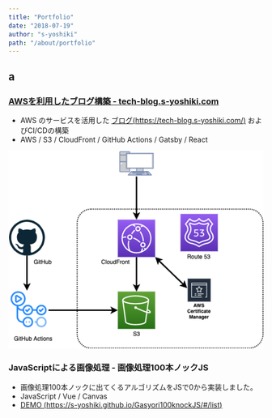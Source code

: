 ```yaml
---
title: "Portfolio"
date: "2018-07-19"
author: "s-yoshiki"
path: "/about/portfolio"
---
```


## a

### [AWSを利用したブログ構築 - tech-blog.s-yoshiki.com](https://tech-blog.s-yoshiki.com/)

 - AWS のサービスを活用した [ブログ(https://tech-blog.s-yoshiki.com/)](https://tech-blog.s-yoshiki.com/) およびCI/CDの構築 
 - AWS / S3 / CloudFront / GitHub Actions / Gatsby / React

![](./tech-blog-s-yoshiki-com.png)

### JavaScriptによる画像処理 - 画像処理100本ノックJS

 - 画像処理100本ノックに出てくるアルゴリズムをJSで0から実装しました。 
 - JavaScript / Vue / Canvas
 - [DEMO (https://s-yoshiki.github.io/Gasyori100knockJS/#/list)](https://s-yoshiki.github.io/Gasyori100knockJS/#/list)